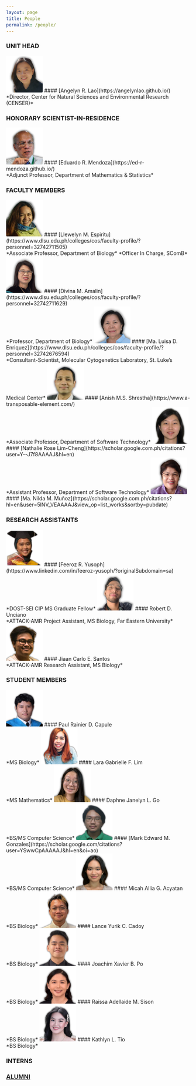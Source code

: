 ```yaml
---
layout: page
title: People
permalink: /people/
---
```

### UNIT HEAD

<img src='/assets/people/angelyn-lao.png' width='100' /> 
#### [Angelyn R. Lao](https://angelynlao.github.io/) <br>
*Director, Center for Natural Sciences and Environmental Research (CENSER)*

### HONORARY SCIENTIST-IN-RESIDENCE

<img src='/assets/people/ed-mendoza.png' width='100' />
#### [Eduardo R. Mendoza](https://ed-r-mendoza.github.io/) <br>
*Adjunct Professor, Department of Mathematics & Statistics*

### FACULTY MEMBERS

<img src='/assets/people/lyn-espiritu.png' width='100' />
#### [Llewelyn M. Espiritu](https://www.dlsu.edu.ph/colleges/cos/faculty-profile/?personnel=32742711505) <br>
*Associate Professor, Department of Biology*
*Officer In Charge, SComB*

<img src='/assets/people/divina-amalin.png' width='100' />
#### [Divina M. Amalin](https://www.dlsu.edu.ph/colleges/cos/faculty-profile/?personnel=32742711629) <br>
*Professor, Department of Biology*

<img src='/assets/people/malu-enriquez.png' width='100' />
#### [Ma. Luisa D. Enriquez](https://www.dlsu.edu.ph/colleges/cos/faculty-profile/?personnel=32742676594) <br>
*Consultant-Scientist, Molecular Cytogenetics Laboratory, St. Luke’s Medical Center*

<img src='/assets/people/anish-shrestha.png' width='100' />
#### [Anish M.S. Shrestha](https://www.a-transposable-element.com/) <br>
*Associate Professor, Department of Software Technology*

<img src='/assets/people/nathalie-lim-cheng.png' width='100' />
#### [Nathalie Rose Lim-Cheng](https://scholar.google.com.ph/citations?user=Y--J7f8AAAAJ&hl=en) <br>
*Assistant Professor, Department of Software Technology*

<img src='/assets/people/nilda-munoz.png' width='100' />
#### [Ma. Nilda M. Muñoz](https://scholar.google.com.ph/citations?hl=en&user=5lNV_VEAAAAJ&view_op=list_works&sortby=pubdate)

### RESEARCH ASSISTANTS

<img src='/assets/people/feeroz-yusoph.png' width='100' />
#### [Feeroz R. Yusoph](https://www.linkedin.com/in/feeroz-yusoph/?originalSubdomain=sa) <br>
*DOST-SEI CIP MS Graduate Fellow*

<img src='/assets/people/robert-unciano.png' width='100' />
#### Robert D. Unciano <br>
*ATTACK-AMR Project Assistant, MS Biology, Far Eastern University*

<img src='/assets/people/jiaan-santos.png' width='100' />
#### Jiaan Carlo E. Santos <br>
*ATTACK-AMR Research Assistant, MS Biology*

### STUDENT MEMBERS

<img src='/assets/people/paul-capule.png' width='100' />
#### Paul Rainier D. Capule <br>
*MS Biology*

<img src='/assets/people/lara-lim.png' width='100' />
#### Lara Gabrielle F. Lim <br>
*MS Mathematics*

<img src='/assets/people/daphne-go.png' width='100' />
#### Daphne Janelyn L. Go <br>
*BS/MS Computer Science*

<img src='/assets/people/mark-gonzales.png' width='100' />
#### [Mark Edward M. Gonzales](https://scholar.google.com/citations?user=YSwwCpAAAAAJ&hl=en&oi=ao) <br>
*BS/MS Computer Science*

<img src='/assets/people/micah-acyatan.png' width='100' />
#### Micah Allia G. Acyatan <br>
*BS Biology*

<img src='/assets/people/lance-cadoy.png' width='100' />
#### Lance Yurik C. Cadoy <br>
*BS Biology*

<img src='/assets/people/joachim-po.png' width='100' />
#### Joachim Xavier B. Po <br>
*BS Biology*

<img src='/assets/people/raissa-sison.png' width='100' />
#### Raissa Adellaide M. Sison <br>
*BS Biology*

<img src='/assets/people/kathlyn-tio.png' width='100' />
#### Kathlyn L. Tio <br>
*BS Biology*

### INTERNS

### [ALUMNI](/alumni)
